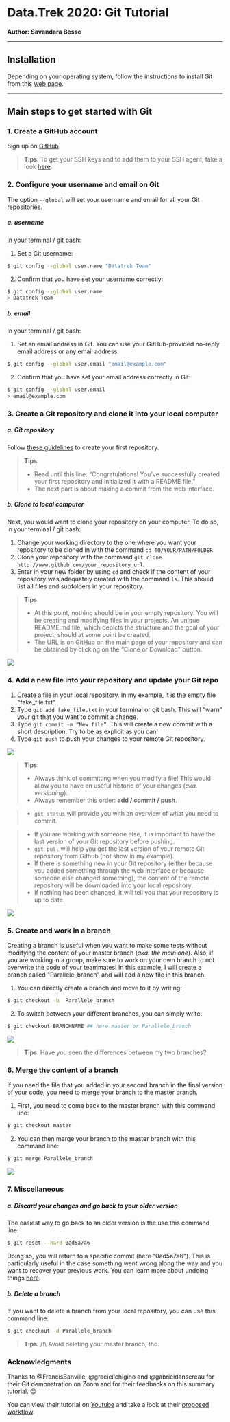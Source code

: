 # Data.Trek 2020: Git Tutorial

__Author: Savandara Besse__

_____

## Installation
Depending on your operating system, follow the instructions to install Git from this [web page](https://carpentries.github.io/workshop-template/#git).

______

## Main steps to get started with Git

### 1. Create a GitHub account
Sign up on [GitHub](https://github.com/).

> __Tips__:
> To get your SSH keys and to add them to your SSH agent, take a look [here](https://help.github.com/en/github/authenticating-to-github/generating-a-new-ssh-key-and-adding-it-to-the-ssh-agent).

### 2.	Configure your username and email on Git
The option `--global` will set your username and email for all your Git repositories.

##### a. username
In your terminal / git bash:
1. Set a Git username:

```bash
$ git config --global user.name "Datatrek Team"
```
2. Confirm that you have set your username correctly:

```bash
$ git config --global user.name
> Datatrek Team
```

##### b. email
In your terminal / git bash:

1. Set an email address in Git. You can use your GitHub-provided no-reply email address or any email address.

```bash
$ git config --global user.email "email@example.com"
```

2. Confirm that you have set your email address correctly in Git:

```bash
$ git config --global user.email
> email@example.com
```

### 3.	Create a Git repository and clone it into your local computer

##### a. Git repository
Follow [these guidelines](https://help.github.com/en/github/getting-started-with-github/create-a-repo) to create your first repository.

> __Tips__:
> - Read until this line: “Congratulations! You've successfully created your first repository and initialized it with a README file.”
> - The next part is about making a commit from the web interface.

##### b. Clone to local computer
Next, you would want to clone your repository on your computer. To do so, in your terminal / git bash:
1. Change your working directory to the one where you want your repository to be cloned in with the command `cd TO/YOUR/PATH/FOLDER`
2.	Clone your repository with the command `git clone http://www.github.com/your_repository_url`.
3. Enter in your new folder by using `cd` and check if the content of your repository was adequately created with the command `ls`. This should list all files and subfolders in your repository.

> __Tips__:
> - At this point, nothing should be in your empty repository. You will be creating and modifying files in your projects. An unique README.md file, which depicts the structure and the goal of your project, should at some point be created.
> - The URL is on GitHub on the main page of your repository and can be obtained by clicking on the “Clone or Download" button.

![](01_clone.png)


### 4. Add a new file into your repository and update your Git repo
1.	Create a file in your local repository. In my example, it is the empty file "fake_file.txt".
2.	Type `git add fake_file.txt` in your terminal or git bash. This will “warn” your git that you want to commit a change.
3.	Type `git commit -m “New file”`. This will create a new commit with a short description. Try to be as explicit as you can!
4.	Type `git push` to push your changes to your remote Git repository.

![](02_add_commit_push.png)

> __Tips__:
> -	Always think of committing when you modify a file!  This would allow you to have an useful historic of your changes (_aka. versioning_).
> - Always remember this order: __add / commit / push__.

> -	`git status` will provide you with an overview of what you need to commit.

> - If you are working with someone else, it is important to have the last version of your Git repository before pushing.
> -	 `git pull` will help you get the last version of your remote Git repository from Github (not show in my example).
> - If there is something new in your Git repository (either because you added something through the web interface or because someone else changed something), the content of the remote repository will be downloaded into your local repository.
> - If nothing has been changed, it will tell you that your repository is up to date.

![](03_status.png)


### 5. Create and work in a branch
Creating a branch is useful when you want to make some tests without modifying the content of your master branch (_aka. the main one_). Also, if you are working in a group, make sure to work on your own branch to not overwrite the code of your teammates! In this example, I will create a branch called "Parallele_branch" and will add a new file in this branch.
1. You can directly create a branch and move to it by writing:
```bash
$ git checkout -b  Parallele_branch
```
2. To switch between your different branches, you can simply write:

```bash
$ git checkout BRANCHNAME ## here master or Parallele_branch
```

![](04_checkout.png)

> __Tips__:
> Have you seen the differences between my two branches?

### 6.	Merge the content of a branch
If you need the file that you added in your second branch in the final version of your code, you need to merge your branch to the master branch.
1. First, you need to come back to the master branch with this command line:
```bash
$ git checkout master
```
2. You can then merge your branch to the master branch with this command line:
```bash
$ git merge Parallele_branch
```

![](05_merge.png)


### 7. Miscellaneous

##### a. Discard your changes and go back to your older version
The easiest way to go back to an older version is the use this command line:

```bash
$ git reset --hard 0ad5a7a6
```
Doing so, you will return to a specific commit (here "0ad5a7a6"). This is particularly useful in the case something went wrong along the way and you want to recover your previous work. You can learn more about undoing things [here](https://www.git-tower.com/learn/git/ebook/en/command-line/advanced-topics/undoing-things).

##### b. Delete a branch
If you want to delete a branch from your local repository, you can use this command line:
```bash
$ git checkout -d Parallele_branch
```
> __Tips__:
>  /!\ Avoid deleting your master branch, tho.


### Acknowledgments
Thanks to @FrancisBanville, @graciellehigino and
@gabrieldansereau for their Git demonstration on Zoom and for their feedbacks on this summary tutorial. 😊

You can view their tutorial on [Youtube](https://www.youtube.com/watch?v=VV1SPh6XK-0) and take a look at their [proposed workflow](https://github.com/Randonnees-Datatrek/data-trek-2020/blob/ef5b5e0f3a0d445be52ca6f305a837a6287d5671/roadmap-demo/script.md). 

